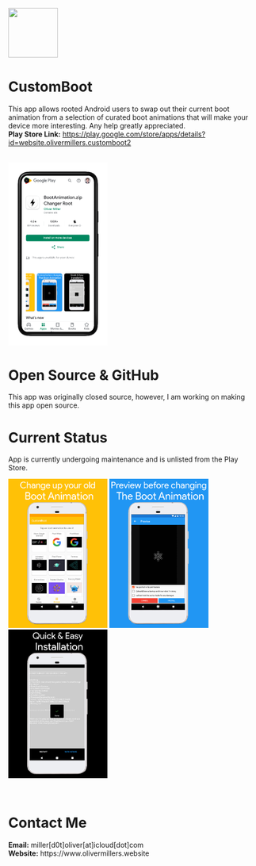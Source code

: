 <img width="100" height="100" src="https://lh3.googleusercontent.com/1I1jBoarnLnkUeRSDOMfb3xkxQF0q43jnmdwpfpWNtW-CtX0ZCrjKHQ3oToYeYJ5mCw=w300-rw"><h1>CustomBoot</h1>
This app allows rooted Android users to swap out their current boot animation from a selection of curated boot animations that will make your device more interesting.
Any help greatly appreciated.<BR>
<b>Play Store Link:</b> https://play.google.com/store/apps/details?id=website.olivermillers.customboot2

<br>
<img width=200 src="/screenshot.png">
<br>

<h1>Open Source &amp; GitHub</h1>
This app was originally closed source, however, I am working on making this app open source.

<br>

<h1>Current Status</h1>
App is currently undergoing maintenance and is unlisted from the Play Store.
<br>

<p float="left">
  <img width=200 src="a.webp">
  <img width=200 src="b.webp">
  <img width=200 src="c.webp">
</p>

<br>
<h1>Contact Me</h1>
<b>Email:</b> miller[d0t]oliver[at]icloud[dot]com<br>
<b>Website:</b> https://www.olivermillers.website
